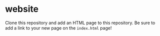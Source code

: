 website
=======

Clone this repository and add an HTML page to this
repository. Be sure to add a link to your new page on the `index.html` page!
